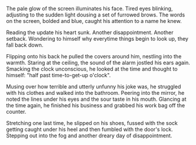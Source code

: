 The pale glow of the screen illuminates his face. Tired eyes blinking,
adjusting to the sudden light dousing a set of furrowed brows. The words
on the screen, bolded and blue, caught his attention to a name he knew. 

Reading the update his heart sunk. Another disappointment. Another
setback. Wondering to himself why everytime things begin to look up,
they fall back down. 

Flipping onto his back he pulled the covers around him, nestling into
the warmth. Staring at the ceiling, the sound of the alarm jostled his
ears again. Smacking the clock unconscious, he looked at the time and
thought to himself: "half past time-to-get-up o'clock".

Musing over how terrible and utterly unfunny his joke was, he struggled
with his clothes and walked into the bathroom. Peering into the mirror,
he noted the lines under his eyes and the sour taste in his mouth.
Glancing at the time again, he finished his business and grabbed his
work bag off the counter. 

Stretching one last time, he slipped on his shoes, fussed with the sock
getting caught under his heel and then fumbled with the door's lock.
Stepping out into the fog and another dreary day of disappointment. 
